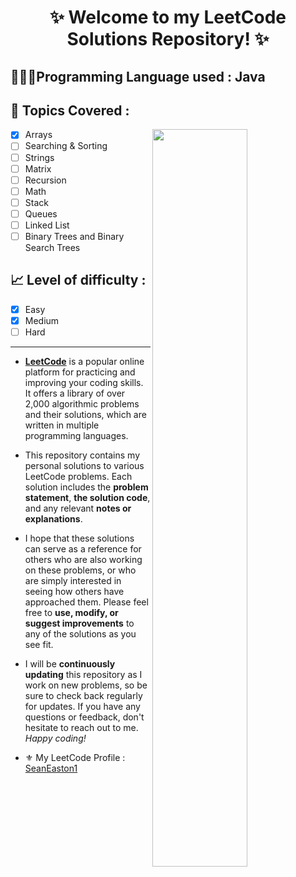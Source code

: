 <h1 align="center">
✨ Welcome to my LeetCode Solutions Repository! ✨ <br>
</h1>

<h2 >
👨🏻‍💻Programming Language used : Java
</h2>

<h2>
📂 Topics Covered :
</h2>
<img align="right" width="55%" src="https://github.com/SeanEaston1/LeetCode-Solved-Questions/blob/main/images.png">

- [x] Arrays 
- [ ] Searching & Sorting
- [ ] Strings
- [ ] Matrix
- [ ] Recursion
- [ ] Math
- [ ] Stack
- [ ] Queues
- [ ] Linked List
- [ ] Binary Trees and Binary Search Trees

<h2>
📈 Level of difficulty :
</h2>

- [x] Easy 
- [x] Medium
- [ ] Hard

____

- <a href="https://leetcode.com">**LeetCode**</a> is a popular online platform for practicing and improving your coding skills. It offers a library of over 2,000 algorithmic problems and their solutions, which are written in multiple programming languages.

- This repository contains my personal solutions to various LeetCode problems. Each solution includes the **problem statement**, **the solution code**, and any relevant **notes or explanations**.

- I hope that these solutions can serve as a reference for others who are also working on these problems, or who are simply interested in seeing how others have approached them. Please feel free to **use, modify, or suggest improvements** to any of the solutions as you see fit.

- I will be **continuously updating** this repository as I work on new problems, so be sure to check back regularly for updates. If you have any questions or feedback, don't hesitate to reach out to me. *Happy coding!*

- ⚜️ My LeetCode Profile : <a href="https://leetcode.com/SeanEaston/">SeanEaston1</a>
